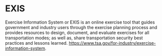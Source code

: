 # EXIS
Exercise Information System or EXIS is an online exercise tool that guides government and industry users through the exercise planning process and provides resources to design, document, and evaluate exercises for all transportation modes; as well as, share transportation security best practices and lessons learned.  https://www.tsa.gov/for-industry/exercise-information-system.
